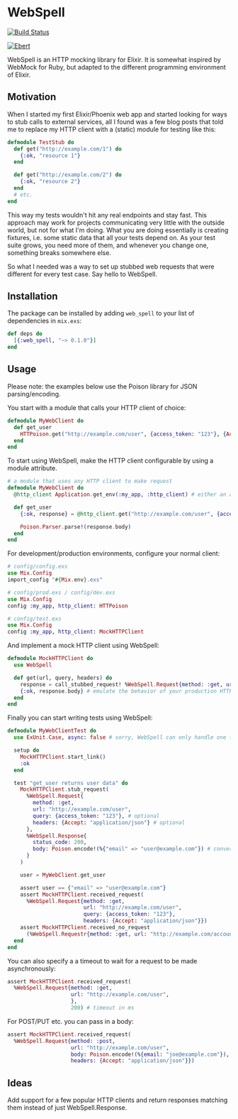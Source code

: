 # WebSpell

[![Build Status](https://travis-ci.org/langalex/web_spell.svg?branch=master)](https://travis-ci.org/langalex/web_spell)

[![Ebert](https://ebertapp.io/github/langalex/web_spell.svg)](https://ebertapp.io/github/langalex/web_spell)

WebSpell is an HTTP mocking library for Elixir. It is somewhat inspired by WebMock for Ruby, but adapted to the different programming environment of Elixir.

## Motivation

When I started my first Elixir/Phoenix web app and started looking for ways to stub calls to external services, all I found was a few blog posts that told me to replace my HTTP client with a (static) module for testing like this:

```elixir
defmodule TestStub do
  def get("http://example.com/1") do
    {:ok, "resource 1"}
  end

  def get("http://example.com/2") do
    {:ok, "resource 2"}
  end
  # etc.
end
```

This way my tests wouldn't hit any real endpoints and stay fast. This approach may work for projects communicating very little with the outside world, but not for what I'm doing. What you are doing essentially is creating fixtures, i.e. some static data that all your tests depend on. As your test suite grows, you need more of them, and whenever you change one, something breaks somewhere else.

So what I needed was a way to set up stubbed web requests that were different for every test case. Say hello to WebSpell.

## Installation

The package can be installed by adding `web_spell` to your list of dependencies in `mix.exs`:

```elixir
def deps do
  [{:web_spell, "~> 0.1.0"}]
end
```

## Usage

Please note: the examples below use the Poison library for JSON parsing/encoding.

You start with a module that calls your HTTP client of choice:

```elixir
defmodule MyWebClient do
  def get_user
    HTTPoison.get("http://example.com/user", {access_token: "123"}, {Accept: "application/json"})
  end
end
```

To start using WebSpell, make the HTTP client configurable by using a module attribute.

```elixir
# a module that uses any HTTP client to make request
defmodule MyWebClient do
  @http_client Application.get_env(:my_app, :http_client) # either an actual HTTP client module or your mock module

  def get_user
    {:ok, response} = @http_client.get("http://example.com/user", {access_token: "123"}, {Accept: "application/json"})

    Poison.Parser.parse!(response.body)
  end
end
```

For development/production environments, configure your normal client:

```elixir
# config/config.exs
use Mix.Config
import_config "#{Mix.env}.exs"

# config/prod.exs / config/dev.exs
use Mix.Config
config :my_app, http_client: HTTPoison

# config/test.exs
use Mix.Config
config :my_app, http_client: MockHTTPClient
```

And implement a mock HTTP client using WebSpell:

```elixir
defmodule MockHTTPClient do
  use WebSpell

  def get(url, query, headers) do
    response = call_stubbed_request! %WebSpell.Request{method: :get, url: url, query: query, headers: headers}
    {:ok, response.body} # emulate the behavior of your production HTTP client
  end
end
```

Finally you can start writing tests using WebSpell:

```elixir
defmodule MyWebClientTest do
  use ExUnit.Case, async: false # sorry, WebSpell can only handle one test at a time

  setup do
    MockHTTPClient.start_link()
    :ok
  end

  test "get_user returns user data" do
    MockHTTPClient.stub_request(
      %WebSpell.Request{
        method: :get,
        url: "http://example.com/user",
        query: {access_token: "123"}, # optional
        headers: {Accept: "application/json"} # optional
      },
      %WebSpell.Response{
        status_code: 200,
        body: Poison.encode!(%{"email" => "user@example.com"}) # convert to JSON
      }
    )

    user = MyWebClient.get_user

    assert user == {"email" => "user@example.com"}
    assert MockHTTPClient.received_request(
      %WebSpell.Request{method: :get,
                        url: "http://example.com/user",
                        query: {access_token: "123"},
                        headers: {Accept: "application/json"}})
    assert MockHTTPClient.received_no_request
      (%WebSpell.Requestr{method: :get, url: "http://example.com/account"})
  end
end
```

You can also specify a a timeout to wait for a request to be made asynchronously:

```elixir
assert MockHTTPClient.received_request(
  %WebSpell.Request{method: :get,
                    url: "http://example.com/user",
                    },
                    200) # timeout in ms
```

For POST/PUT etc. you can pass in a body:

```elixir
assert MockHTTPClient.received_request(
  %WebSpell.Request{method: :post,
                    url: "http://example.com/user",
                    body: Poison.encode!(%{email: "joe@example.com"}),
                    headers: {Accept: "application/json"}})
```

## Ideas

Add support for a few popular HTTP clients and return responses matching them instead of just WebSpell.Response.
